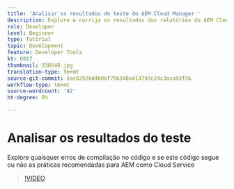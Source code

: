 ```yaml
---
title: 'Analisar os resultados do teste do AEM Cloud Manager '
description: Explore e corrija os resultados dos relatórios do AEM Cloud Manager
role: Developer
level: Beginner
type: Tutorial
topic: Development
feature: Developer Tools
kt: 6917
thumbnail: 330540.jpg
translation-type: tm+mt
source-git-commit: 5ac82928d4b0bf75b348a414793c24c3aca92f36
workflow-type: tm+mt
source-wordcount: '42'
ht-degree: 0%

---
```



# Analisar os resultados do teste

Explore quaisquer erros de compilação no código e se este código segue ou não as práticas recomendadas para AEM como Cloud Service

>[!VIDEO](https://video.tv.adobe.com/v/330540/?quality=12&learn=on)
